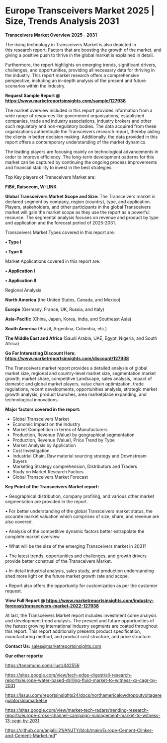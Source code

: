  # Europe Transceivers Market 2025 | Size, Trends Analysis 2031

<Strong> Transceivers Market Overview 2025 - 2031</strong>

The rising technology in Transceivers Market is also depicted in this research report. Factors that are boosting the growth of the market, and giving a positive push to thrive in the global market is explained in detail.

Furthermore, the report highlights on emerging trends, significant drivers, challenges, and opportunities, providing all necessary data for thriving in the industry. This report market research offers a comprehensive perspective, including an in-depth analysis of the present and future scenarios within the industry.

<strong>Request Sample Report @ <a href=https://www.marketreportsinsights.com/sample/127938>https://www.marketreportsinsights.com/sample/127938</a></strong>

The market overview included in this report provides information from a wide range of resources like government organizations, established companies, trade and industry associations, industry brokers and other such regulatory and non-regulatory bodies. The data acquired from these organizations authenticate the Transceivers research report, thereby aiding the clients in better decision making. Additionally, the data provided in this report offers a contemporary understanding of the market dynamics.

The leading players are focusing mainly on technological advancements in order to improve efficiency. The long-term development patterns for this market can be captured by continuing the ongoing process improvements and financial stability to invest in the best strategies.

Top Key players of Transceivers Market are:

<strong>FiBit, Raisecom, W-LINK</strong>

<strong><b>Global Transceivers Market Scope and Size:</b></strong>
The Transceivers market is declared segment by company, region (country), type, and application. Players, stakeholders, and other participants in the global Transceivers market will gain the market scope as they use the report as a powerful resource. The segmental analysis focuses on revenue and product by type and application and the forecast period of 2025-2031.

Transceivers Market Types covered in this report are:

<strong>• Type I

• Type II</strong>

Market Applications covered in this report are:

<strong>• Application I

• Application II</strong> 

Regional Analysis

<strong>North America</strong> (the United States, Canada, and Mexico)

<strong>Europe</strong> (Germany, France, UK, Russia, and Italy)

<strong>Asia-Pacific</strong> (China, Japan, Korea, India, and Southeast Asia)

<strong>South America</strong> (Brazil, Argentina, Colombia, etc.)

<strong>The Middle East and Africa</strong> (Saudi Arabia, UAE, Egypt, Nigeria, and South Africa)

<strong>Go For Interesting Discount Here: <a href=https://www.marketreportsinsights.com/discount/127938>https://www.marketreportsinsights.com/discount/127938</a></strong>

The Transceivers market report provides a detailed analysis of global market size, regional and country-level market size, segmentation market growth, market share, competitive Landscape, sales analysis, impact of domestic and global market players, value chain optimization, trade regulations, recent developments, opportunities analysis, strategic market growth analysis, product launches, area marketplace expanding, and technological innovations.

<strong><b>Major factors covered in the report:</b></strong>
<ul>
  <li>Global Transceivers Market </li>
  <li>Economic Impact on the Industry</li>
  <li>Market Competition in terms of Manufacturers</li>
  <li>Production, Revenue (Value) by geographical segmentation</li>
  <li>Production, Revenue (Value), Price Trend by Type</li>
  <li>Market Analysis by Application</li>
  <li>Cost Investigation</li>
  <li>Industrial Chain, Raw material sourcing strategy and Downstream Buyers</li>
  <li>Marketing Strategy comprehension, Distributors and Traders</li>
  <li>Study on Market Research Factors</li>
  <li>Global Transceivers Market Forecast</li>
</ul>

<strong><b>Key Point of the Transceivers Market report:</b></strong>

• Geographical distribution, company profiling, and various other market segmentation are provided in the report.

• For better understanding of the global Transceivers market status, the accurate market valuation which comprises of size, share, and revenue are also covered.

• Analysis of the competitive dynamic factors better extrapolate the complete market overview

• What will be the size of the emerging Transceivers market in 2031?

• The latest trends, opportunities and challenges, and growth drivers provide better construal of the Transceivers Market.

• In-detail industrial analysis, sales study, and production understanding shed more light on the future market growth rate and scope.

• Report also offers the opportunity for customization as per the customer request.

<strong><b>View Full Report @ <a href=https://www.marketreportsinsights.com/industry-forecast/transceivers-market-2022-127938>https://www.marketreportsinsights.com/industry-forecast/transceivers-market-2022-127938</a></b></strong>


At last, the Transceivers Market report includes investment come analysis and development trend analysis. The present and future opportunities of the fastest growing international industry segments are coated throughout this report. This report additionally presents product specification, manufacturing method, and product cost structure, and price structure.

<strong>Contact Us:</strong>
sales@marketreportsinsights.com

<strong>Our other reports:</strong>

<a href=https://tanomuno.com/illust/442556>https://tanomuno.com/illust/442556</a>

<a href=https://sites.google.com/view/tech-edge-digest/all-research-reports/europe-water-based-drilling-fluid-market-to-witness-xx-cagr-by-2031>https://sites.google.com/view/tech-edge-digest/all-research-reports/europe-water-based-drilling-fluid-market-to-witness-xx-cagr-by-2031</a>

<a href=https://issuu.com/reportsinsights24/docs/northamericalowdropoutvoltageregulatorsldomarketse>https://issuu.com/reportsinsights24/docs/northamericalowdropoutvoltageregulatorsldomarketse</a>

<a href=https://sites.google.com/view/market-tech-radars/trending-research-reports/europe-cross-channel-campaign-management-market-to-witness-13-cagr-by-2031>https://sites.google.com/view/market-tech-radars/trending-research-reports/europe-cross-channel-campaign-management-market-to-witness-13-cagr-by-2031</a>

<a href=https://github.com/anjaliiii21/ANJTY/blob/main/Europe-Cement-Clinker-and-Cement-Market.md>https://github.com/anjaliiii21/ANJTY/blob/main/Europe-Cement-Clinker-and-Cement-Market.md</a>"
